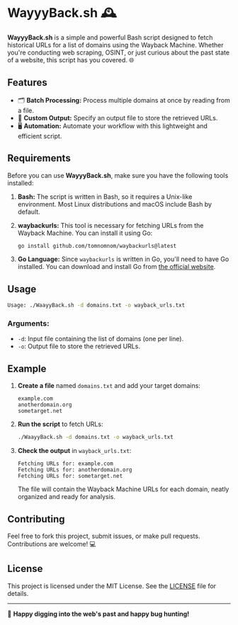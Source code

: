 # WayyyBack.sh 🕰️

**WayyyBack.sh** is a simple and powerful Bash script designed to fetch historical URLs for a list of domains using the Wayback Machine. Whether you're conducting web scraping, OSINT, or just curious about the past state of a website, this script has you covered. 🌐

## Features
- 🗂️ **Batch Processing:** Process multiple domains at once by reading from a file.
- 📂 **Custom Output:** Specify an output file to store the retrieved URLs.
- 🖥️ **Automation:** Automate your workflow with this lightweight and efficient script.

## Requirements

Before you can use **WayyyBack.sh**, make sure you have the following tools installed:

1. **Bash:** The script is written in Bash, so it requires a Unix-like environment. Most Linux distributions and macOS include Bash by default.

2. **waybackurls:** This tool is necessary for fetching URLs from the Wayback Machine. You can install it using Go:

    ```bash
    go install github.com/tomnomnom/waybackurls@latest
    ```

3. **Go Language:** Since `waybackurls` is written in Go, you'll need to have Go installed. You can download and install Go from [the official website](https://golang.org/dl/).

## Usage

```bash
Usage: ./WaayyBack.sh -d domains.txt -o wayback_urls.txt
```

### Arguments:
- `-d`: Input file containing the list of domains (one per line).
- `-o`: Output file to store the retrieved URLs.

## Example

1. **Create a file** named `domains.txt` and add your target domains:

    ```text
    example.com
    anotherdomain.org
    sometarget.net
    ```

2. **Run the script** to fetch URLs:

    ```bash
    ./WaayyBack.sh -d domains.txt -o wayback_urls.txt
    ```

3. **Check the output** in `wayback_urls.txt`:

    ```text
    Fetching URLs for: example.com
    Fetching URLs for: anotherdomain.org
    Fetching URLs for: sometarget.net
    ```

    The file will contain the Wayback Machine URLs for each domain, neatly organized and ready for analysis.

## Contributing

Feel free to fork this project, submit issues, or make pull requests. Contributions are welcome! 💻

## License

This project is licensed under the MIT License. See the [LICENSE](LICENSE) file for details.

---

🚀 **Happy digging into the web's past and happy bug hunting!**
